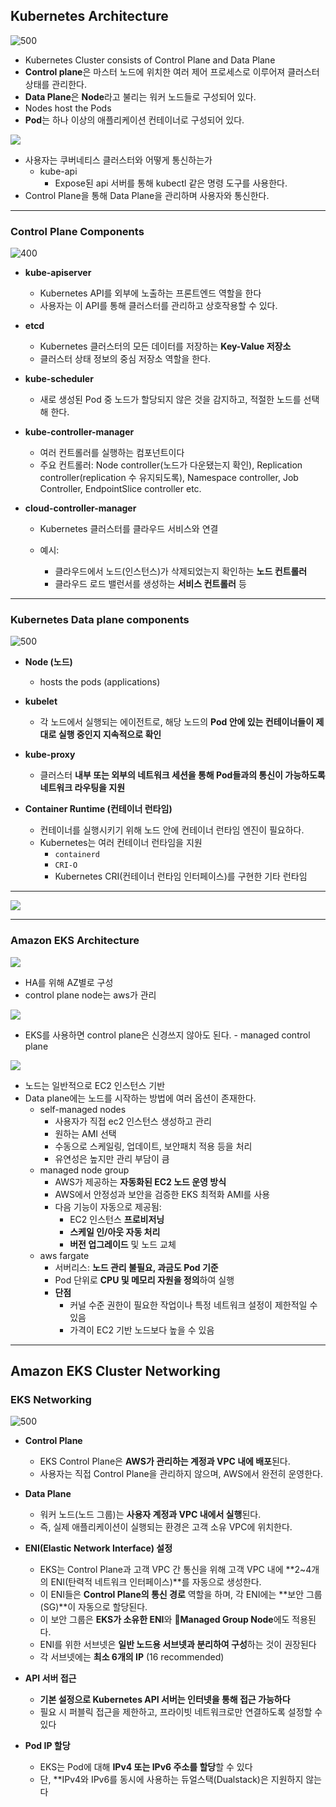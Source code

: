 
## Kubernetes Architecture

![500](images/Pasted%20image%2020250622221049.png)

- Kubernetes Cluster consists of Control Plane and Data Plane
- **Control plane**은 마스터 노드에 위치한 여러 제어 프로세스로 이루어져 클러스터 상태를 관리한다.
- **Data Plane**은 **Node**라고 불리는 워커 노드들로 구성되어 있다.
- Nodes host the Pods
- **Pod**는 하나 이상의 애플리케이션 컨테이너로 구성되어 있다.

![](images/Pasted%20image%2020250622221416.png)

- 사용자는 쿠버네티스 클러스터와 어떻게 통신하는가
	- kube-api
		- Expose된 api 서버를 통해 kubectl 같은 명령 도구를 사용한다.
- Control Plane을 통해 Data Plane을 관리하며 사용자와 통신한다.

---
### Control Plane Components

![400](images/Pasted%20image%2020250622221938.png)

- **kube-apiserver**
    - Kubernetes API를 외부에 노출하는 프론트엔드 역할을 한다 
    - 사용자는 이 API를 통해 클러스터를 관리하고 상호작용할 수 있다.
        
- **etcd**
    - Kubernetes 클러스터의 모든 데이터를 저장하는 **Key-Value 저장소**
    - 클러스터 상태 정보의 중심 저장소 역할을 한다.
        
- **kube-scheduler**
    - 새로 생성된 Pod 중 노드가 할당되지 않은 것을 감지하고, 적절한 노드를 선택해 한다.
        
- **kube-controller-manager**
    - 여러 컨트롤러를 실행하는 컴포넌트이다
    - 주요 컨트롤러: Node controller(노드가 다운됐는지 확인), Replication controller(replication 수 유지되도록), Namespace controller, Job Controller, EndpointSlice controller etc.
        
- **cloud-controller-manager**
    - Kubernetes 클러스터를 클라우드 서비스와 연결
        
    - 예시:
        - 클라우드에서 노드(인스턴스)가 삭제되었는지 확인하는 **노드 컨트롤러**
        - 클라우드 로드 밸런서를 생성하는 **서비스 컨트롤러** 등
---

### Kubernetes Data plane components

![500](images/Pasted%20image%2020250622223217.png)

- **Node (노드)**
    - hosts the pods (applications)
        
- **kubelet**
    - 각 노드에서 실행되는 에이전트로, 해당 노드의 **Pod 안에 있는 컨테이너들이 제대로 실행 중인지 지속적으로 확인**
        
- **kube-proxy**
    - 클러스터 **내부 또는 외부의 네트워크 세션을 통해 Pod들과의 통신이 가능하도록 네트워크 라우팅을 지원**
        
- **Container Runtime (컨테이너 런타임)**
	- 컨테이너를 실행시키기 위해 노드 안에 컨테이너 런타임 엔진이 필요하다.
    - Kubernetes는 여러 컨테이너 런타임을 지원
        - `containerd`
        - `CRI-O`
        - Kubernetes CRI(컨테이너 런타임 인터페이스)를 구현한 기타 런타임
---

![](images/Pasted%20image%2020250622223526.png)

---

### Amazon EKS Architecture

![](images/Pasted%20image%2020250622223605.png)
- HA를 위해 AZ별로 구성
- control plane node는 aws가 관리

![](images/Pasted%20image%2020250622223610.png)
- EKS를 사용하면 control plane은 신경쓰지 않아도 된다. - managed control plane

![](images/Pasted%20image%2020250622223616.png)
- 노드는 일반적으로 EC2 인스턴스 기반
- Data plane에는 노드를 시작하는 방법에 여러 옵션이 존재한다.
	- self-managed nodes
		- 사용자가 직접 ec2 인스턴스 생성하고 관리
		- 원하는 AMI 선택
		- 수동으로 스케일링, 업데이트, 보안패치 적용 등을 처리
		- 유연성은 높지만 관리 부담이 큼
	- managed node group
		- AWS가 제공하는 **자동화된 EC2 노드 운영 방식**
		- AWS에서 안정성과 보안을 검증한 EKS 최적화 AMI를 사용
		- 다음 기능이 자동으로 제공됨:
		    - EC2 인스턴스 **프로비저닝**
		    - **스케일 인/아웃 자동 처리**
		    - **버전 업그레이드** 및 노드 교체
	- aws fargate
		- 서버리스: **노드 관리 불필요, 과금도 Pod 기준**
		- Pod 단위로 **CPU 및 메모리 자원을 정의**하여 실행
		- **단점**
			- 커널 수준 권한이 필요한 작업이나 특정 네트워크 설정이 제한적일 수 있음
			- 가격이 EC2 기반 노드보다 높을 수 있음

---
## Amazon EKS Cluster Networking
### EKS Networking

![500](images/Pasted%20image%2020250622223641.png)

- **Control Plane**
    - EKS Control Plane은 **AWS가 관리하는 계정과 VPC 내에 배포**된다.
    - 사용자는 직접 Control Plane을 관리하지 않으며, AWS에서 완전히 운영한다.
        
- **Data Plane**
    - 워커 노드(노드 그룹)는 **사용자 계정과 VPC 내에서 실행**된다.
    - 즉, 실제 애플리케이션이 실행되는 환경은 고객 소유 VPC에 위치한다.
        
- **ENI(Elastic Network Interface) 설정**
    - EKS는 Control Plane과 고객 VPC 간 통신을 위해 고객 VPC 내에 **2~4개의 ENI(탄력적 네트워크 인터페이스)**를 자동으로 생성한다.
    - 이 ENI들은 **Control Plane의 통신 경로** 역할을 하며, 각 ENI에는 **보안 그룹(SG)**이 자동으로 할당된다.
    - 이 보안 그룹은 **EKS가 소유한 ENI**와 **Managed Group Node**에도 적용된다. 
    - ENI를 위한 서브넷은 **일반 노드용 서브넷과 분리하여 구성**하는 것이 권장된다
    - 각 서브넷에는 **최소 6개의 IP** (16 recommended)
        
- **API 서버 접근**
    - **기본 설정으로 Kubernetes API 서버는 인터넷을 통해 접근 가능하다**
    - 필요 시 퍼블릭 접근을 제한하고, 프라이빗 네트워크로만 연결하도록 설정할 수 있다
        
- **Pod IP 할당**
    - EKS는 Pod에 대해 **IPv4 또는 IPv6 주소를 할당**할 수 있다
    - 단, **IPv4와 IPv6를 동시에 사용하는 듀얼스택(Dualstack)은 지원하지 않는다